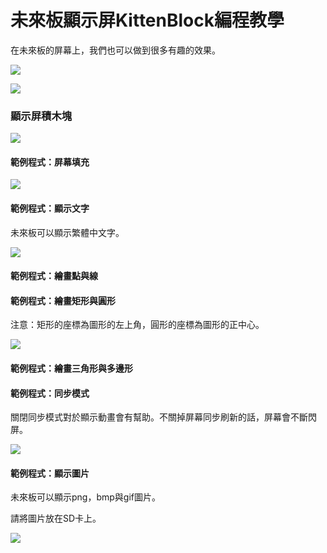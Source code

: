 # 未來板顯示屏KittenBlock編程教學

在未來板的屏幕上，我們也可以做到很多有趣的效果。

![](https://kittenbothk.readthedocs.io/en/latest/\_images/screen\_coordinates.png)

![](https://kittenbothk.readthedocs.io/en/latest/\_images/kbbanner10.png)

### 顯示屏積木塊

![](https://kittenbothk.readthedocs.io/en/latest/\_images/screen.png)

#### 範例程式：屏幕填充

![](https://kittenbothk.readthedocs.io/en/latest/\_images/screen\_code1.png)

#### 範例程式：顯示文字

未來板可以顯示繁體中文字。

![](https://kittenbothk.readthedocs.io/en/latest/\_images/screen\_code2.png)

#### 範例程式：繪畫點與線

#### 範例程式：繪畫矩形與圓形

注意：矩形的座標為圖形的左上角，圓形的座標為圖形的正中心。

![](https://kittenbothk.readthedocs.io/en/latest/\_images/screen\_code4.png)

#### 範例程式：繪畫三角形與多邊形

#### 範例程式：同步模式

關閉同步模式對於顯示動畫會有幫助。不關掉屏幕同步刷新的話，屏幕會不斷閃屏。

![](https://kittenbothk.readthedocs.io/en/latest/\_images/screen\_code6.png)

#### 範例程式：顯示圖片

未來板可以顯示png，bmp與gif圖片。

請將圖片放在SD卡上。

![](https://kittenbothk.readthedocs.io/en/latest/\_images/screen\_code7.png)
